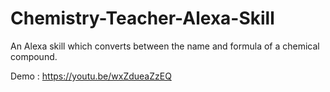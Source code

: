 # Chemistry-Teacher-Alexa-Skill
An Alexa skill which converts between the name and formula of a chemical compound.

Demo : https://youtu.be/wxZdueaZzEQ
